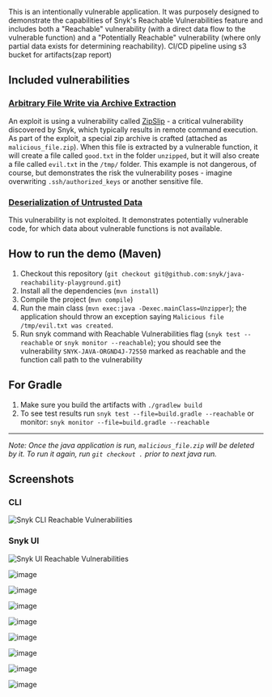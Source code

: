 This is an intentionally vulnerable application. It was purposely designed to demonstrate the capabilities of Snyk's Reachable
Vulnerabilities feature and includes both a "Reachable" vulnerability (with a direct data flow to the vulnerable function) and a "Potentially Reachable" vulnerability (where only partial data exists for determining reachability). CI/CD pipeline using s3 bucket for artifacts(zap report)


## Included vulnerabilities
### [Arbitrary File Write via Archive Extraction](https://app.snyk.io/vuln/SNYK-JAVA-ORGND4J-72550)
An exploit is using a vulnerability called [ZipSlip](https://snyk.io/research/zip-slip-vulnerability) - a critical vulnerability discovered 
by Snyk, which typically results in remote command execution. As part of the exploit, a special zip archive is 
crafted (attached as `malicious_file.zip`). When this file is extracted by a vulnerable function, it will create a file 
called `good.txt` in the folder `unzipped`, but it will also create a file called `evil.txt` in the `/tmp/` folder. 
This example is not dangerous, of course, but demonstrates the risk the vulnerability poses - imagine overwriting `.ssh/authorized_keys` or another sensitive file.

### [Deserialization of Untrusted Data](https://app.snyk.io/vuln/SNYK-JAVA-COMMONSCOLLECTIONS-472711)
This vulnerability is not exploited. It demonstrates potentially vulnerable code, for which data about vulnerable functions
is not available.

## How to run the demo (Maven)
1. Checkout this repository (`git checkout git@github.com:snyk/java-reachability-playground.git`)
2. Install all the dependencies (`mvn install`)
3. Compile the project (`mvn compile`)
4. Run the main class (`mvn exec:java -Dexec.mainClass=Unzipper`); the application should throw an exception saying `Malicious file /tmp/evil.txt was created`.
5. Run snyk command with Reachable Vulnerabilities flag (`snyk test --reachable` or `snyk monitor --reachable`); you should see the vulnerability `SNYK-JAVA-ORGND4J-72550` marked as reachable
and the function call path to the vulnerability

## For Gradle 
1. Make sure you build the artifacts with `./gradlew build`
2. To see test results run `snyk test --file=build.gradle --reachable` or monitor: `snyk monitor --file=build.gradle --reachable`
---

*Note: Once the java application is run, `malicious_file.zip` will be deleted by it. To run it again, run `git checkout .` prior
to next java run.*

## Screenshots

### CLI
![Snyk CLI Reachable Vulnerabilities](CLI_reachable.png)

### Snyk UI
![Snyk UI Reachable Vulnerabilities](UI_reachable.png)

![image](https://github.com/user-attachments/assets/0249c219-2ebb-4052-8381-48cc52afece1)

![image](https://github.com/user-attachments/assets/c53d8a61-7a12-40b7-be65-f56efcd57b41)

![image](https://github.com/user-attachments/assets/32cc3a26-4d04-4070-8269-21ae7f522cb0)

![image](https://github.com/user-attachments/assets/3c775601-c6b8-451e-a61b-85458d95a301)

![image](https://github.com/user-attachments/assets/47cff723-6837-4d30-8ae4-81051a09cf3a)

![image](https://github.com/user-attachments/assets/6f0eee42-a78f-406b-9ae7-60464314becd)

![image](https://github.com/user-attachments/assets/6e54a87d-289c-4d65-8f93-c15b5e6aa861)

![image](https://github.com/user-attachments/assets/7612acc3-e1f4-465e-aca7-bfd036d0fe92)






















